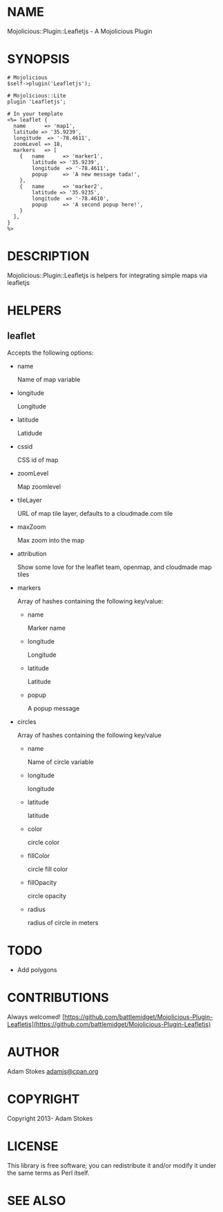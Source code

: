 # NAME

Mojolicious::Plugin::Leafletjs - A Mojolicious Plugin

# SYNOPSIS

    # Mojolicious
    $self->plugin('Leafletjs');

    # Mojolicious::Lite
    plugin 'Leafletjs';

    # In your template
    <%= leaflet {
      name      => 'map1',
      latitude => '35.9239',
      longitude  => '-78.4611',
      zoomLevel => 18,
      markers   => [
        {   name      => 'marker1',
            latitude => '35.9239',
            longitude  => '-78.4611',
            popup     => 'A new message tada!',
        },
        {   name      => 'marker2',
            latitude => '35.9235',
            longitude  => '-78.4610',
            popup     => 'A second popup here!',
        }
      ],
    }
    %>

# DESCRIPTION

Mojolicious::Plugin::Leafletjs is helpers for integrating simple maps via leafletjs

# HELPERS

## __leaflet__

Accepts the following options:

- name

    Name of map variable

- longitude

    Longitude

- latitude

    Latidude

- cssid

    CSS id of map

- zoomLevel

    Map zoomlevel

- tileLayer

    URL of map tile layer, defaults to a cloudmade.com tile

- maxZoom

    Max zoom into the map

- attribution

    Show some love for the leaflet team, openmap, and cloudmade map tiles

- markers

    Array of hashes containing the following key/value:

    - name

        Marker name

    - longitude

        Longitude

    - latitude

        Latitude

    - popup

        A popup message

- circles

    Array of hashes containing the following key/value

    - name

        Name of circle variable

    - longitude

        longitude

    - latitude

        latitude

    - color

        circle color

    - fillColor

        circle fill color

    - fillOpacity

        circle opacity

    - radius

        radius of circle in meters

# TODO

- Add polygons

# CONTRIBUTIONS

Always welcomed! [https://github.com/battlemidget/Mojolicious-Plugin-Leafletjs](https://github.com/battlemidget/Mojolicious-Plugin-Leafletjs)

# AUTHOR

Adam Stokes <adamjs@cpan.org>

# COPYRIGHT

Copyright 2013- Adam Stokes

# LICENSE

This library is free software; you can redistribute it and/or modify
it under the same terms as Perl itself.

# SEE ALSO
